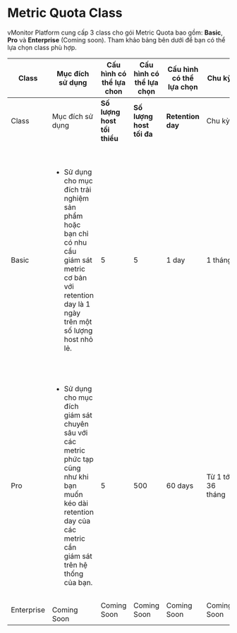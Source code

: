# Metric Quota Class

vMonitor Platform cung cấp 3 class cho gói Metric Quota bao gồm: **Basic**, **Pro** và **Enterprise** (Coming soon). Tham khảo bảng bên dưới để bạn có thể lựa chọn class phù hợp.

<table data-full-width="true"><thead><tr><th width="137">Class</th><th width="165">Mục đích sử dụng</th><th>Cấu hình có thể lựa chon</th><th>Cấu hình có thể lựa chọn</th><th>Cấu hình có thể lựa chọn</th><th>Chu kỳ</th><th>Ghi chú</th></tr></thead><tbody><tr><td>Class</td><td>Mục đích sử dụng</td><td><strong>Số lượng host tối thiểu</strong></td><td><strong>Số lượng host tối đa</strong></td><td><strong>Retention day</strong> </td><td>Chu kỳ</td><td>Ghi chú</td></tr><tr><td>Basic</td><td><ul><li>Sử dụng cho mục đích trải nghiệm sản phẩm hoặc bạn chỉ có nhu cầu giám sát metric cơ bản với retention day là 1 ngày trên một số lượng host nhỏ lẻ.</li></ul></td><td>5</td><td>5</td><td>1 day</td><td>1 tháng</td><td>Cấu hình cho class Basic là cố định, bạn không thể thực hiện lựa chọn cấu hình cho gói tại class này. Bạn có thể mua gói metric quota này với giá 0 VNĐ và sử dụng chúng trong chu kỳ 1 tháng. </td></tr><tr><td>Pro</td><td><ul><li>Sử dụng cho mục đích giám sát chuyên sâu với các metric phức tạp cũng như khi bạn muốn kéo dài retention day của các metric cần giám sát trên hệ thống của bạn.</li></ul></td><td>5</td><td>500</td><td>60 days</td><td>Từ 1 tới 36 tháng</td><td>Bạn có thể tự do kéo thả để lựa chọn cấu hình cho resource từ số lượng host tối thiểu tới số lượng host tối đa mà chúng tôi cung cấp.</td></tr><tr><td>Enterprise</td><td><br>Coming Soon</td><td>Coming Soon</td><td>Coming Soon</td><td>Coming Soon</td><td>Coming Soon</td><td>Coming Soon</td></tr></tbody></table>
